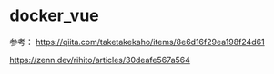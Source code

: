# docker_vue

参考： https://qiita.com/taketakekaho/items/8e6d16f29ea198f24d61

https://zenn.dev/rihito/articles/30deafe567a564
